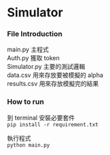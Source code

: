 # Simulator
### File Introduction
main.py 主程式 </br>
Auth.py 獲取 token </br>
Simulator.py 主要的測試邏輯 </br>
data.csv 用來存放要被模擬的 alpha </br>
results.csv 用來存放模擬完的結果 </br>

### How to run
到 terminal 安裝必要套件 </br>
```pip install -r requirement.txt```

執行程式 </br>
```python main.py```